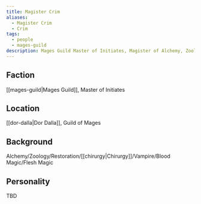 ```yaml
---
title: Magister Crim
aliases:
  - Magister Crim
  - Crim
tags:
  - people
  - mages-guild
description: Mages Guild Master of Initiates, Magister of Alchemy, Zoology, Restoration, and Chirurgy along with other less savory studies.
---
```

## Faction
[[mages-guild|Mages Guild]], Master of Initiates
## Location
[[dor-dalla|Dor Dalla]], Guild of Mages
## Background
Alchemy/Zoology/Restoration/[[chirurgy|Chirurgy]]/Vampire/Blood Magic/Flesh Magic
## Personality
TBD